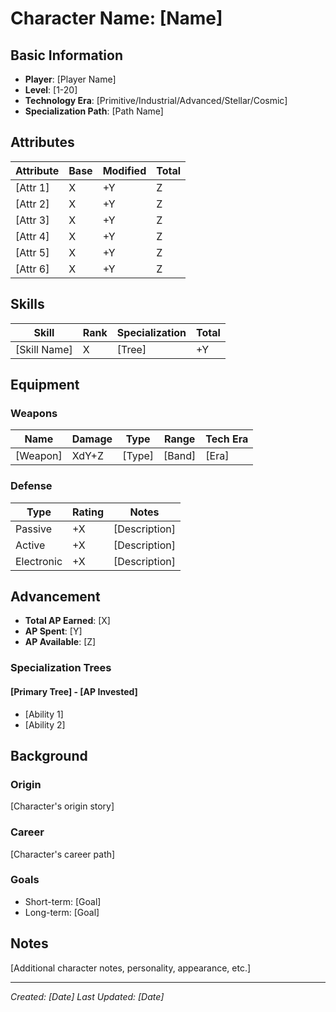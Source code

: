 # Character Name: [Name]

## Basic Information
- **Player**: [Player Name]
- **Level**: [1-20]
- **Technology Era**: [Primitive/Industrial/Advanced/Stellar/Cosmic]
- **Specialization Path**: [Path Name]

## Attributes
| Attribute | Base | Modified | Total |
|-----------|------|----------|--------|
| [Attr 1] | X | +Y | Z |
| [Attr 2] | X | +Y | Z |
| [Attr 3] | X | +Y | Z |
| [Attr 4] | X | +Y | Z |
| [Attr 5] | X | +Y | Z |
| [Attr 6] | X | +Y | Z |

## Skills
| Skill | Rank | Specialization | Total |
|-------|------|---------------|--------|
| [Skill Name] | X | [Tree] | +Y |

## Equipment
### Weapons
| Name | Damage | Type | Range | Tech Era |
|------|--------|------|-------|----------|
| [Weapon] | XdY+Z | [Type] | [Band] | [Era] |

### Defense
| Type | Rating | Notes |
|------|--------|-------|
| Passive | +X | [Description] |
| Active | +X | [Description] |
| Electronic | +X | [Description] |

## Advancement
- **Total AP Earned**: [X]
- **AP Spent**: [Y]
- **AP Available**: [Z]

### Specialization Trees
#### [Primary Tree] - [AP Invested]
- [Ability 1]
- [Ability 2]

## Background
### Origin
[Character's origin story]

### Career
[Character's career path]

### Goals
- Short-term: [Goal]
- Long-term: [Goal]

## Notes
[Additional character notes, personality, appearance, etc.]

---
*Created: [Date]*
*Last Updated: [Date]*